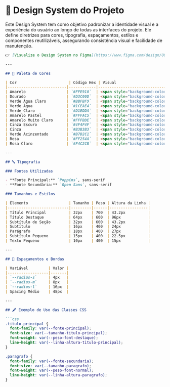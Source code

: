 # 🧩 Design System do Projeto

Este Design System tem como objetivo padronizar a identidade visual e a experiência do usuário ao longo de todas as interfaces do projeto. Ele define diretrizes para cores, tipografia, espaçamentos, estilos e componentes reutilizáveis, assegurando consistência visual e facilidade de manutenção.

```markdown
👉 [Visualize o Design System no Figma](https://www.figma.com/design/O8lefEx2SXvh5b3sKo37zh/Instituto-Criativo?node-id=441-7&t=9R5WzpgDGr8Wdghz-1)

---

## 🎨 Paleta de Cores

| Cor                       | Código Hex | Visual                                      |
|--------------------------|------------|---------------------------------------------|
| Amarelo                  | `#FFE910`  | <span style="background-color:#FFE910; padding: 5px 20px; display:inline-block;"></span> |
| Dourado                  | `#D3C00D`  | <span style="background-color:#D3C00D; padding: 5px 20px; display:inline-block;"></span> |
| Verde Água Claro         | `#BBFBF9`  | <span style="background-color:#BBFBF9; padding: 5px 20px; display:inline-block;"></span> |
| Verde Água               | `#1CEAE4`  | <span style="background-color:#1CEAE4; padding: 5px 20px; display:inline-block;"></span> |
| Verde Claro              | `#D1EDDA`  | <span style="background-color:#D1EDDA; padding: 5px 20px; display:inline-block;"></span> |
| Amarelo Pastel           | `#FFFAC5`  | <span style="background-color:#FFFAC5; padding: 5px 20px; display:inline-block;"></span> |
| Amarelo Muito Claro      | `#FFFBDE`  | <span style="background-color:#FFFBDE; padding: 5px 20px; display:inline-block;"></span> |
| Cinza Escuro             | `#4F4F4F`  | <span style="background-color:#4F4F4F; padding: 5px 20px; display:inline-block;"></span> |
| Cinza                    | `#B3B3B3`  | <span style="background-color:#B3B3B3; padding: 5px 20px; display:inline-block;"></span> |
| Verde Acinzentado        | `#B7D2C1`  | <span style="background-color:#B7D2C1; padding: 5px 20px; display:inline-block;"></span> |
| Rosa                     | `#FF254A`  | <span style="background-color:#FF254A; padding: 5px 20px; display:inline-block;"></span> |
| Rosa Claro               | `#F4C2CB`  | <span style="background-color:#F4C2CB; padding: 5px 20px; display:inline-block;"></span> |

---

## 🔤 Tipografia

### Fontes Utilizadas

- **Fonte Principal:** `Poppins`, sans-serif
- **Fonte Secundária:** `Open Sans`, sans-serif

### Tamanhos e Estilos

| Elemento                  | Tamanho | Peso | Altura da Linha |
|---------------------------|---------|------|-----------------|
| Título Principal          | 32px    | 700  | 43.2px          |
| Título Destaque           | 64px    | 600  | 96px            |
| Subtítulo de Seção        | 32px    | 600  | 43.2px          |
| Subtítulo                 | 16px    | 400  | 24px            |
| Parágrafo                 | 18px    | 400  | 27px            |
| Subtítulo Pequeno         | 15px    | 400  | 22.5px          |
| Texto Pequeno             | 10px    | 400  | 15px            |

---

## 🧱 Espaçamentos e Bordas

| Variável         | Valor |
|------------------|-------|
| `--radius-s`     | 4px   |
| `--radius-m`     | 8px   |
| `--radius-l`     | 16px  |
| Spacing Médio    | 48px  |

---

## 🖋️ Exemplo de Uso das Classes CSS

```css
.titulo-principal {
  font-family: var(--fonte-principal);
  font-size: var(--tamanho-titulo-principal);
  font-weight: var(--peso-font-destaque);
  line-height: var(--linha-altura-titulo-principal);
}

.paragrafo {
  font-family: var(--fonte-secundaria);
  font-size: var(--tamanho-paragrafo);
  font-weight: var(--peso-font-normal);
  line-height: var(--linha-altura-paragrafo);
}
